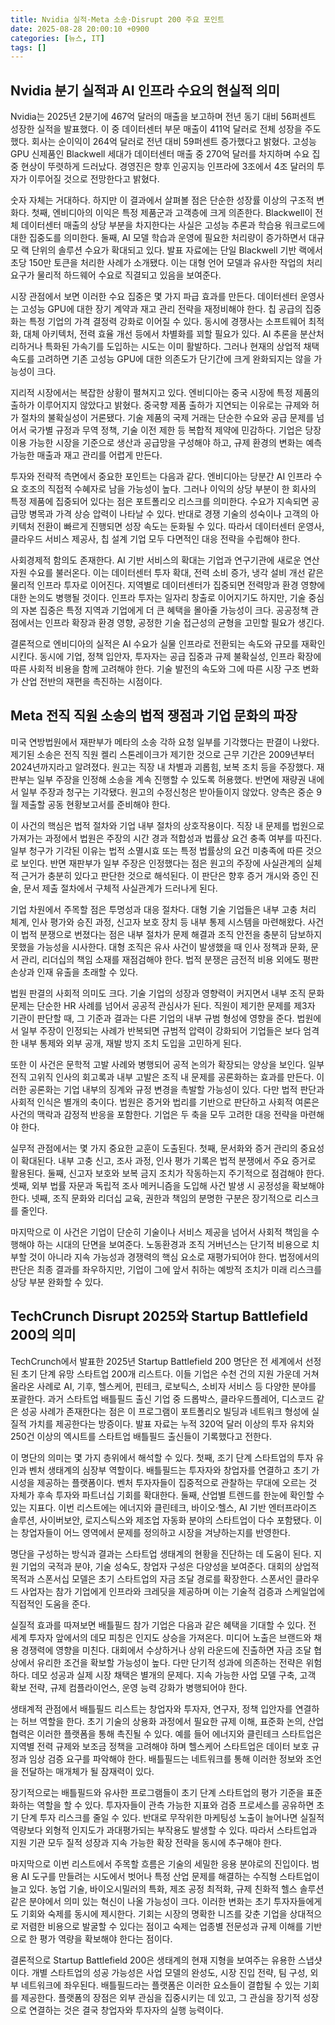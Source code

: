 ```yaml
---
title: Nvidia 실적·Meta 소송·Disrupt 200 주요 포인트
date: 2025-08-28 20:00:10 +0900
categories: [뉴스, IT]
tags: []
---
```


## Nvidia 분기 실적과 AI 인프라 수요의 현실적 의미
Nvidia는 2025년 2분기에 467억 달러의 매출을 보고하며 전년 동기 대비 56퍼센트 성장한 실적을 발표했다. 이 중 데이터센터 부문 매출이 411억 달러로 전체 성장을 주도했다. 회사는 순이익이 264억 달러로 전년 대비 59퍼센트 증가했다고 밝혔다. 고성능 GPU 신제품인 Blackwell 세대가 데이터센터 매출 중 270억 달러를 차지하며 수요 집중 현상이 뚜렷하게 드러났다. 경영진은 향후 인공지능 인프라에 3조에서 4조 달러의 투자가 이루어질 것으로 전망한다고 밝혔다.

숫자 자체는 거대하다. 하지만 이 결과에서 살펴볼 점은 단순한 성장률 이상의 구조적 변화다. 첫째, 엔비디아의 이익은 특정 제품군과 고객층에 크게 의존한다. Blackwell이 전체 데이터센터 매출의 상당 부분을 차지한다는 사실은 고성능 추론과 학습용 워크로드에 대한 집중도를 의미한다. 둘째, AI 모델 학습과 운영에 필요한 처리량이 증가하면서 대규모 랙 단위의 솔루션 수요가 확대되고 있다. 발표 자료에는 단일 Blackwell 기반 랙에서 초당 150만 토큰을 처리한 사례가 소개됐다. 이는 대형 언어 모델과 유사한 작업의 처리 요구가 물리적 하드웨어 수요로 직결되고 있음을 보여준다.

시장 관점에서 보면 이러한 수요 집중은 몇 가지 파급 효과를 만든다. 데이터센터 운영사는 고성능 GPU에 대한 장기 계약과 재고 관리 전략을 재정비해야 한다. 칩 공급의 집중화는 특정 기업의 가격 결정력 강화로 이어질 수 있다. 동시에 경쟁사는 소프트웨어 최적화, 대체 아키텍처, 전력 효율 개선 등에서 차별화를 꾀할 필요가 있다. AI 추론을 분산처리하거나 특화된 가속기를 도입하는 시도는 이미 활발하다. 그러나 현재의 상업적 채택 속도를 고려하면 기존 고성능 GPU에 대한 의존도가 단기간에 크게 완화되지는 않을 가능성이 크다.

지리적 시장에서는 복잡한 상황이 펼쳐지고 있다. 엔비디아는 중국 시장에 특정 제품의 출하가 이루어지지 않았다고 밝혔다. 중국향 제품 출하가 지연되는 이유로는 규제와 허가 절차의 불확실성이 거론됐다. 기술 제품의 국제 거래는 단순한 수요와 공급 문제를 넘어서 국가별 규정과 무역 정책, 기술 이전 제한 등 복합적 제약에 민감하다. 기업은 당장 이용 가능한 시장을 기준으로 생산과 공급망을 구성해야 하고, 규제 환경의 변화는 예측 가능한 매출과 재고 관리를 어렵게 만든다.

투자와 전략적 측면에서 중요한 포인트는 다음과 같다. 엔비디아는 당분간 AI 인프라 수요 호조의 직접적 수혜자로 남을 가능성이 높다. 그러나 이익의 상당 부분이 한 회사의 특정 제품에 집중되어 있다는 점은 포트폴리오 리스크를 의미한다. 수요가 지속되면 공급망 병목과 가격 상승 압력이 나타날 수 있다. 반대로 경쟁 기술의 성숙이나 고객의 아키텍처 전환이 빠르게 진행되면 성장 속도는 둔화될 수 있다. 따라서 데이터센터 운영사, 클라우드 서비스 제공사, 칩 설계 기업 모두 다면적인 대응 전략을 수립해야 한다.

사회경제적 함의도 존재한다. AI 기반 서비스의 확대는 기업과 연구기관에 새로운 연산 자원 수요를 불러온다. 이는 데이터센터 투자 확대, 전력 소비 증가, 냉각 설비 개선 같은 물리적 인프라 투자로 이어진다. 지역별로 데이터센터가 집중되면 전력망과 환경 영향에 대한 논의도 병행될 것이다. 인프라 투자는 일자리 창출로 이어지기도 하지만, 기술 중심의 자본 집중은 특정 지역과 기업에게 더 큰 혜택을 몰아줄 가능성이 크다. 공공정책 관점에서는 인프라 확장과 환경 영향, 공정한 기술 접근성의 균형을 고민할 필요가 생긴다.

결론적으로 엔비디아의 실적은 AI 수요가 실물 인프라로 전환되는 속도와 규모를 재확인시킨다. 동시에 기업, 정책 입안자, 투자자는 공급 집중과 규제 불확실성, 인프라 확장에 따른 사회적 비용을 함께 고려해야 한다. 기술 발전의 속도와 그에 따른 시장 구조 변화가 산업 전반의 재편을 촉진하는 시점이다.

## Meta 전직 직원 소송의 법적 쟁점과 기업 문화의 파장
미국 연방법원에서 재판부가 메타의 소송 각하 요청 일부를 기각했다는 판결이 나왔다. 제기된 소송은 전직 직원 켈리 스톤레이크가 제기한 것으로 근무 기간은 2009년부터 2024년까지라고 알려졌다. 원고는 직장 내 차별과 괴롭힘, 보복 조치 등을 주장했다. 재판부는 일부 주장을 인정해 소송을 계속 진행할 수 있도록 허용했다. 반면에 재량권 내에서 일부 주장과 청구는 기각됐다. 원고의 수정신청은 받아들이지 않았다. 양측은 중순 9월 제출할 공동 현황보고서를 준비해야 한다.

이 사건의 핵심은 법적 절차와 기업 내부 절차의 상호작용이다. 직장 내 문제를 법원으로 가져가는 과정에서 법원은 주장의 시간 경과 적합성과 법률상 요건 충족 여부를 따진다. 일부 청구가 기각된 이유는 법적 소멸시효 또는 특정 법률상의 요건 미충족에 따른 것으로 보인다. 반면 재판부가 일부 주장은 인정했다는 점은 원고의 주장에 사실관계의 실체적 근거가 충분히 있다고 판단한 것으로 해석된다. 이 판단은 향후 증거 개시와 증인 진술, 문서 제출 절차에서 구체적 사실관계가 드러나게 된다.

기업 차원에서 주목할 점은 투명성과 대응 절차다. 대형 기술 기업들은 내부 고충 처리 체계, 인사 평가와 승진 과정, 신고자 보호 장치 등 내부 통제 시스템을 마련해왔다. 사건이 법적 분쟁으로 번졌다는 점은 내부 절차가 문제 해결과 조직 안전을 충분히 담보하지 못했을 가능성을 시사한다. 대형 조직은 유사 사건이 발생했을 때 인사 정책과 문화, 문서 관리, 리더십의 책임 소재를 재점검해야 한다. 법적 분쟁은 금전적 비용 외에도 평판 손상과 인재 유출을 초래할 수 있다.

법원 판결의 사회적 의미도 크다. 기술 기업의 성장과 영향력이 커지면서 내부 조직 문화 문제는 단순한 HR 사례를 넘어서 공공적 관심사가 된다. 직원이 제기한 문제를 제3자 기관이 판단할 때, 그 기준과 결과는 다른 기업의 내부 규범 형성에 영향을 준다. 법원에서 일부 주장이 인정되는 사례가 반복되면 규범적 압력이 강화되어 기업들은 보다 엄격한 내부 통제와 외부 공개, 재발 방지 조치 도입을 고민하게 된다.

또한 이 사건은 문학적 고발 사례와 병행되어 공적 논의가 확장되는 양상을 보인다. 일부 전직 고위직 인사의 회고록과 내부 고발은 조직 내 문제를 공론화하는 효과를 만든다. 이러한 공론화는 기업 내부의 징계와 규정 변경을 촉발할 가능성이 있다. 다만 법적 판단과 사회적 인식은 별개의 축이다. 법원은 증거와 법리를 기반으로 판단하고 사회적 여론은 사건의 맥락과 감정적 반응을 포함한다. 기업은 두 축을 모두 고려한 대응 전략을 마련해야 한다.

실무적 관점에서는 몇 가지 중요한 교훈이 도출된다. 첫째, 문서화와 증거 관리의 중요성이 확대된다. 내부 고충 신고, 조사 과정, 인사 평가 기록은 법적 분쟁에서 주요 증거로 활용된다. 둘째, 신고자 보호와 보복 금지 조치가 작동하는지 주기적으로 점검해야 한다. 셋째, 외부 법률 자문과 독립적 조사 메커니즘을 도입해 사건 발생 시 공정성을 확보해야 한다. 넷째, 조직 문화와 리더십 교육, 권한과 책임의 분명한 구분은 장기적으로 리스크를 줄인다.

마지막으로 이 사건은 기업이 단순히 기술이나 서비스 제공을 넘어서 사회적 책임을 수행해야 하는 시대의 단면을 보여준다. 노동환경과 조직 거버넌스는 단기적 비용으로 치부할 것이 아니라 지속 가능성과 경쟁력의 핵심 요소로 재평가되어야 한다. 법정에서의 판단은 최종 결과를 좌우하지만, 기업이 그에 앞서 취하는 예방적 조치가 미래 리스크를 상당 부분 완화할 수 있다.

## TechCrunch Disrupt 2025와 Startup Battlefield 200의 의미
TechCrunch에서 발표한 2025년 Startup Battlefield 200 명단은 전 세계에서 선정된 초기 단계 유망 스타트업 200개 리스트다. 이들 기업은 수천 건의 지원 가운데 거쳐 올라온 사례로 AI, 기후, 헬스케어, 핀테크, 로보틱스, 소비자 서비스 등 다양한 분야를 포괄한다. 과거 스타트업 배틀필드 출신 기업 중 드롭박스, 클라우드플레어, 디스코드 같은 성공 사례가 존재한다는 점은 이 프로그램이 포트폴리오 빌딩과 네트워크 형성에 실질적 가치를 제공한다는 방증이다. 발표 자료는 누적 320억 달러 이상의 투자 유치와 250건 이상의 엑시트를 스타트업 배틀필드 출신들이 기록했다고 전한다.

이 명단의 의미는 몇 가지 층위에서 해석할 수 있다. 첫째, 조기 단계 스타트업의 투자 유인과 벤처 생태계의 심장부 역할이다. 배틀필드는 투자자와 창업자를 연결하고 초기 가시성을 제공하는 플랫폼이다. 벤처 투자자들이 집중적으로 관찰하는 무대에 오르는 것 자체가 후속 투자와 파트너십 기회를 확대한다. 둘째, 산업별 트렌드를 한눈에 확인할 수 있는 지표다. 이번 리스트에는 에너지와 클린테크, 바이오·헬스, AI 기반 엔터프라이즈 솔루션, 사이버보안, 로지스틱스와 제조업 자동화 분야의 스타트업이 다수 포함됐다. 이는 창업자들이 어느 영역에서 문제를 정의하고 시장을 겨냥하는지를 반영한다.

명단을 구성하는 방식과 결과는 스타트업 생태계의 현황을 진단하는 데 도움이 된다. 지원 기업의 국적과 분야, 기술 성숙도, 창업자 구성은 다양성을 보여준다. 대회의 상업적 목적과 스폰서십 모델은 초기 스타트업의 자금 조달 경로를 확장한다. 스폰서인 클라우드 사업자는 참가 기업에게 인프라와 크레딧을 제공하며 이는 기술적 검증과 스케일업에 직접적인 도움을 준다.

실질적 효과를 따져보면 배틀필드 참가 기업은 다음과 같은 혜택을 기대할 수 있다. 전 세계 투자자 앞에서의 데모 피칭은 인지도 상승을 가져온다. 미디어 노출은 브랜드와 채용 경쟁력에 영향을 미친다. 대회에서 수상하거나 상위 라운드에 진출하면 자금 조달 협상에서 유리한 조건을 확보할 가능성이 높다. 다만 단기적 성과에 의존하는 전략은 위험하다. 데모 성공과 실제 시장 채택은 별개의 문제다. 지속 가능한 사업 모델 구축, 고객 확보 전략, 규제 컴플라이언스, 운영 능력 강화가 병행되어야 한다.

생태계적 관점에서 배틀필드 리스트는 창업자와 투자자, 연구자, 정책 입안자를 연결하는 허브 역할을 한다. 초기 기술의 상용화 과정에서 필요한 규제 이해, 표준화 논의, 산업 협력은 이러한 플랫폼을 통해 촉진될 수 있다. 예를 들어 에너지와 클린테크 스타트업은 지역별 전력 규제와 보조금 정책을 고려해야 하며 헬스케어 스타트업은 데이터 보호 규정과 임상 검증 요구를 파악해야 한다. 배틀필드는 네트워크를 통해 이러한 정보와 조언을 전달하는 매개체가 될 잠재력이 있다.

장기적으로는 배틀필드와 유사한 프로그램들이 초기 단계 스타트업의 평가 기준을 표준화하는 역할을 할 수 있다. 투자자들이 관측 가능한 지표와 검증 프로세스를 공유하면 초기 단계 투자 리스크를 줄일 수 있다. 반대로 무작위한 마케팅성 노출이 늘어나면 실질적 역량보다 외형적 인지도가 과대평가되는 부작용도 발생할 수 있다. 따라서 스타트업과 지원 기관 모두 질적 성장과 지속 가능한 확장 전략을 동시에 추구해야 한다.

마지막으로 이번 리스트에서 주목할 흐름은 기술의 세밀한 응용 분야로의 진입이다. 범용 AI 도구를 만들려는 시도에서 벗어나 특정 산업 문제를 해결하는 수직형 스타트업이 늘고 있다. 농업 기술, 바이오시밀러의 특화, 제조 공정 최적화, 규제 친화적 헬스 솔루션 같은 분야에서 의미 있는 혁신이 나올 가능성이 크다. 이러한 변화는 초기 투자자들에게도 기회와 숙제를 동시에 제시한다. 기회는 시장의 명확한 니즈를 갖춘 기업을 상대적으로 저렴한 비용으로 발굴할 수 있다는 점이고 숙제는 업종별 전문성과 규제 이해를 기반으로 한 평가 역량을 확보해야 한다는 점이다.

결론적으로 Startup Battlefield 200은 생태계의 현재 지형을 보여주는 유용한 스냅샷이다. 개별 스타트업의 성공 가능성은 사업 모델의 완성도, 시장 진입 전략, 팀 구성, 외부 네트워크에 좌우된다. 배틀필드라는 플랫폼은 이러한 요소들이 결합될 수 있는 기회를 제공한다. 플랫폼의 장점은 외부 관심을 집중시키는 데 있고, 그 관심을 장기적 성장으로 연결하는 것은 결국 창업자와 투자자의 실행 능력이다.